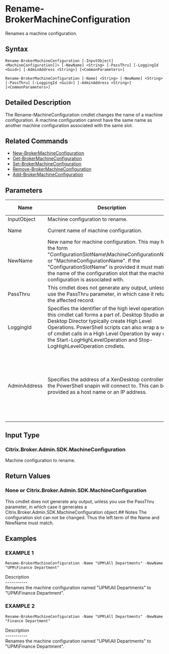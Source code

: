﻿# Rename-BrokerMachineConfiguration

   Renames a machine configuration.

## Syntax
```
Rename-BrokerMachineConfiguration [-InputObject] <MachineConfiguration[]> [-NewName] <String> [-PassThru] [-LoggingId <Guid>] [-AdminAddress <String>] [<CommonParameters>]

Rename-BrokerMachineConfiguration [-Name] <String> [-NewName] <String> [-PassThru] [-LoggingId <Guid>] [-AdminAddress <String>] [<CommonParameters>]
```

## Detailed Description
   The Rename-MachineConfiguration cmdlet changes the name of a machine configuration. A machine configuration cannot have the same name as another machine configuration associated with the same slot.

## Related Commands
  * [New-BrokerMachineConfiguration](New-BrokerMachineConfiguration.html)
  * [Get-BrokerMachineConfiguration](Get-BrokerMachineConfiguration.html)
  * [Set-BrokerMachineConfiguration](Set-BrokerMachineConfiguration.html)
  * [Remove-BrokerMachineConfiguration](Remove-BrokerMachineConfiguration.html)
  * [Add-BrokerMachineConfiguration](Add-BrokerMachineConfiguration.html)
## Parameters

| Name   | Description | Required? | Pipeline Input | Default Value |
| --- | --- | --- | --- | --- |
| InputObject | Machine configuration to rename. | true | true (ByValue) | None |
| Name | Current name of machine configuration. | true | true (ByPropertyName) | None |
| NewName | New name for machine configuration. This may have the form "ConfigurationSlotName\MachineConfigurationName" or "MachineConfigurationName". If the "ConfigurationSlotName" is provided it must match the name of the configuration slot that the machine configuration is associated with. | true | false | None |
| PassThru | This cmdlet does not generate any output, unless you use the PassThru parameter, in which case it returns the affected record. | false | false | False |
| LoggingId | Specifies the identifier of the high level operation that this cmdlet call forms a part of. Desktop Studio and Desktop Director typically create High Level Operations. PowerShell scripts can also wrap a series of cmdlet calls in a High Level Operation by way of the Start-LogHighLevelOperation and Stop-LogHighLevelOperation cmdlets. | false | false |  |
| AdminAddress | Specifies the address of a XenDesktop controller that the PowerShell snapin will connect to. This can be provided as a host name or an IP address. | false | false | Localhost. Once a value is provided by any cmdlet, this value will become the default. |

## Input Type
### Citrix.Broker.Admin.SDK.MachineConfiguration
   Machine configuration to rename.
## Return Values
### None or Citrix.Broker.Admin.SDK.MachineConfiguration
   This cmdlet does not generate any output, unless you use the PassThru parameter, in which case it generates a Citrix.Broker.Admin.SDK.MachineConfiguration object.## Notes
   The configuration slot can not be changed. Thus the left term of the Name and NewName must match.
## Examples

### EXAMPLE 1
```
Rename-BrokerMachineConfiguration -Name "UPM\All Departments" -NewName "UPM\Finance Department"
```
   Description<br>-----------<br>Renames the machine configuration named "UPM\All Departments" to "UPM\Finance Department".
### EXAMPLE 2
```
Rename-BrokerMachineConfiguration -Name "UPM\All Departments" -NewName "Finance Department"
```
   Description<br>-----------<br>Renames the machine configuration named "UPM\All Departments" to "UPM\Finance Department".
